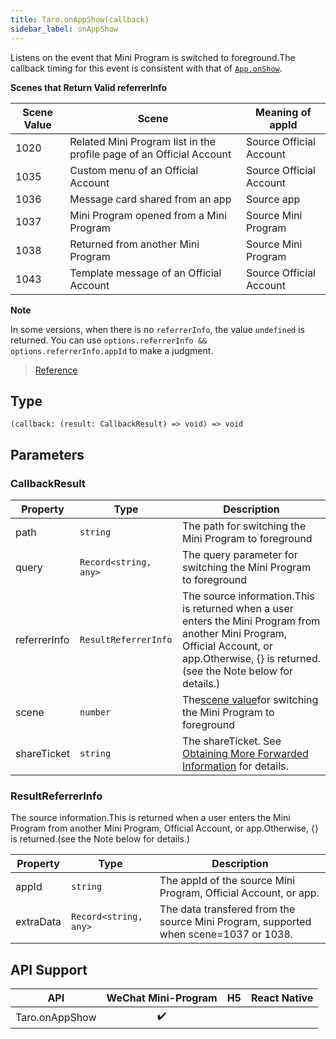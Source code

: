 ```yaml
---
title: Taro.onAppShow(callback)
sidebar_label: onAppShow
---
```


Listens on the event that Mini Program is switched to foreground.The callback timing for this event is consistent with that of [`App.onShow`](https://developers.weixin.qq.com/miniprogram/en/dev/reference/api/App.html#onshowobject-object).

**Scenes that Return Valid referrerInfo**

| Scene Value | Scene                                                                | Meaning of appId        |
| ----------- | -------------------------------------------------------------------- | ----------------------- |
| 1020        | Related Mini Program list in the profile page of an Official Account | Source Official Account |
| 1035        | Custom menu of an Official Account                                   | Source Official Account |
| 1036        | Message card shared from an app                                      | Source app              |
| 1037        | Mini Program opened from a Mini Program                              | Source Mini Program     |
| 1038        | Returned from another Mini Program                                   | Source Mini Program     |
| 1043        | Template message of an Official Account                              | Source Official Account |

**Note**

In some versions, when there is no `referrerInfo`, the value `undefined` is returned. You can use `options.referrerInfo && options.referrerInfo.appId` to make a judgment.

> [Reference](https://developers.weixin.qq.com/miniprogram/dev/api/base/app/app-event/wx.onAppShow.html)

## Type

```tsx
(callback: (result: CallbackResult) => void) => void
```

## Parameters

### CallbackResult

<table>
  <thead>
    <tr>
      <th>Property</th>
      <th>Type</th>
      <th>Description</th>
    </tr>
  </thead>
  <tbody>
    <tr>
      <td>path</td>
      <td><code>string</code></td>
      <td>The path for switching the Mini Program to foreground</td>
    </tr>
    <tr>
      <td>query</td>
      <td><code>Record&lt;string, any&gt;</code></td>
      <td>The query parameter for switching the Mini Program to foreground</td>
    </tr>
    <tr>
      <td>referrerInfo</td>
      <td><code>ResultReferrerInfo</code></td>
      <td>The source information.This is returned when a user enters the Mini Program from another Mini Program, Official Account, or app.Otherwise, {} is returned.(see the Note below for details.)</td>
    </tr>
    <tr>
      <td>scene</td>
      <td><code>number</code></td>
      <td>The<a href="https://developers.weixin.qq.com/miniprogram/en/dev/framework/app-service/scene.html">scene value</a>for switching the Mini Program to foreground</td>
    </tr>
    <tr>
      <td>shareTicket</td>
      <td><code>string</code></td>
      <td>The shareTicket. See <a href="https://developers.weixin.qq.com/miniprogram/en/dev/framework/open-ability/share.html">Obtaining More Forwarded Information</a> for details.</td>
    </tr>
  </tbody>
</table>

### ResultReferrerInfo

The source information.This is returned when a user enters the Mini Program from another Mini Program, Official Account, or app.Otherwise, {} is returned.(see the Note below for details.)

<table>
  <thead>
    <tr>
      <th>Property</th>
      <th>Type</th>
      <th>Description</th>
    </tr>
  </thead>
  <tbody>
    <tr>
      <td>appId</td>
      <td><code>string</code></td>
      <td>The appId of the source Mini Program, Official Account, or app.</td>
    </tr>
    <tr>
      <td>extraData</td>
      <td><code>Record&lt;string, any&gt;</code></td>
      <td>The data transfered from the source Mini Program, supported when scene=1037 or 1038.</td>
    </tr>
  </tbody>
</table>

## API Support

|      API       | WeChat Mini-Program | H5 | React Native |
|:--------------:|:-------------------:|:--:|:------------:|
| Taro.onAppShow |         ✔️          |    |              |
